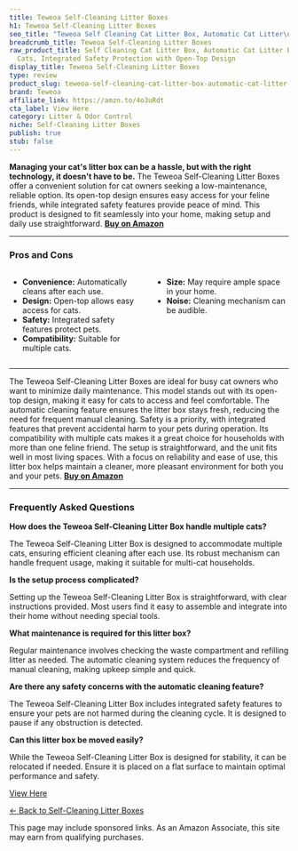 ```yaml
---
title: Teweoa Self-Cleaning Litter Boxes
h1: Teweoa Self-Cleaning Litter Boxes
seo_title: "Teweoa Self Cleaning Cat Litter Box, Automatic Cat Litter\u2026"
breadcrumb_title: Teweoa Self-Cleaning Litter Boxes
raw_product_title: Self Cleaning Cat Litter Box, Automatic Cat Litter Box for Multiple
  Cats, Integrated Safety Protection with Open-Top Design
display_title: Teweoa Self-Cleaning Litter Boxes
type: review
product_slug: teweoa-self-cleaning-cat-litter-box-automatic-cat-litter-box-for-multip-71164c2d
brand: Teweoa
affiliate_link: https://amzn.to/4o3uRdt
cta_label: View Here
category: Litter & Odor Control
niche: Self-Cleaning Litter Boxes
publish: true
stub: false
---
```


<div id="intro" class="full-width">
  <p><strong>Managing your cat's litter box can be a hassle, but with the right technology, it doesn't have to be.</strong> The Teweoa Self-Cleaning Litter Boxes offer a convenient solution for cat owners seeking a low-maintenance, reliable option. Its open-top design ensures easy access for your feline friends, while integrated safety features provide peace of mind. This product is designed to fit seamlessly into your home, making setup and daily use straightforward. <a href="https://amzn.to/4o3uRdt" rel="nofollow sponsored noopener" target="_blank"><strong>Buy on Amazon</strong></a></p>
</div>

<hr />
<h3 id="pros-cons">Pros and Cons</h3>
<div class="pc-grid" style="display:grid;grid-template-columns:1fr 1fr;gap:16px;">
  <ul>
    <li><strong>Convenience:</strong> Automatically cleans after each use.</li>
    <li><strong>Design:</strong> Open-top allows easy access for cats.</li>
    <li><strong>Safety:</strong> Integrated safety features protect pets.</li>
    <li><strong>Compatibility:</strong> Suitable for multiple cats.</li>
  </ul>
  <ul>
    <li><strong>Size:</strong> May require ample space in your home.</li>
    <li><strong>Noise:</strong> Cleaning mechanism can be audible.</li>
  </ul>
</div>
<hr />

<div class="full-width">
  <p>The Teweoa Self-Cleaning Litter Boxes are ideal for busy cat owners who want to minimize daily maintenance. This model stands out with its open-top design, making it easy for cats to access and feel comfortable. The automatic cleaning feature ensures the litter box stays fresh, reducing the need for frequent manual cleaning. Safety is a priority, with integrated features that prevent accidental harm to your pets during operation. Its compatibility with multiple cats makes it a great choice for households with more than one feline friend. The setup is straightforward, and the unit fits well in most living spaces. With a focus on reliability and ease of use, this litter box helps maintain a cleaner, more pleasant environment for both you and your pets. <a href="https://amzn.to/4o3uRdt" rel="nofollow sponsored noopener" target="_blank"><strong>Buy on Amazon</strong></a></p>
</div>

<hr />
<h3 id="faqs">Frequently Asked Questions</h3>

<p><strong>How does the Teweoa Self-Cleaning Litter Box handle multiple cats?</strong></p>
<p>The Teweoa Self-Cleaning Litter Box is designed to accommodate multiple cats, ensuring efficient cleaning after each use. Its robust mechanism can handle frequent usage, making it suitable for multi-cat households.</p>

<p><strong>Is the setup process complicated?</strong></p>
<p>Setting up the Teweoa Self-Cleaning Litter Box is straightforward, with clear instructions provided. Most users find it easy to assemble and integrate into their home without needing special tools.</p>

<p><strong>What maintenance is required for this litter box?</strong></p>
<p>Regular maintenance involves checking the waste compartment and refilling litter as needed. The automatic cleaning system reduces the frequency of manual cleaning, making upkeep simple and quick.</p>

<p><strong>Are there any safety concerns with the automatic cleaning feature?</strong></p>
<p>The Teweoa Self-Cleaning Litter Box includes integrated safety features to ensure your pets are not harmed during the cleaning cycle. It is designed to pause if any obstruction is detected.</p>

<p><strong>Can this litter box be moved easily?</strong></p>
<p>While the Teweoa Self-Cleaning Litter Box is designed for stability, it can be relocated if needed. Ensure it is placed on a flat surface to maintain optimal performance and safety.</p>
<p><a class="btn" href="https://amzn.to/4o3uRdt" target="_blank" rel="nofollow sponsored noopener">View Here</a></p>
<p><a href="/roundups/litter-odor-control/self-cleaning-litter-boxes/">← Back to Self-Cleaning Litter Boxes</a></p>
<aside class="disclosure">This page may include sponsored links. As an Amazon Associate, this site may earn from qualifying purchases.</aside>
